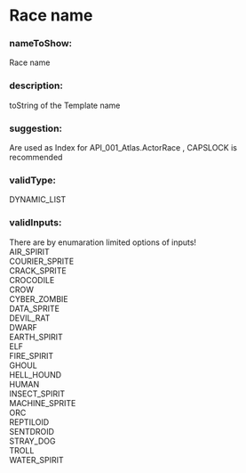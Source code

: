 

# Race name



    


### nameToShow:
    
Race name    


### description:
    
toString of the Template name    


### suggestion:
    
Are used as Index for API_001_Atlas.ActorRace , CAPSLOCK is recommended    


### validType:
    
DYNAMIC_LIST    


### validInputs:
    
There are by enumaration limited options of inputs!  
AIR_SPIRIT  
COURIER_SPRITE  
CRACK_SPRITE  
CROCODILE  
CROW  
CYBER_ZOMBIE  
DATA_SPRITE  
DEVIL_RAT  
DWARF  
EARTH_SPIRIT  
ELF  
FIRE_SPIRIT  
GHOUL  
HELL_HOUND  
HUMAN  
INSECT_SPIRIT  
MACHINE_SPRITE  
ORC  
REPTILOID  
SENTDROID  
STRAY_DOG  
TROLL  
WATER_SPIRIT  

